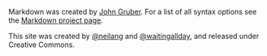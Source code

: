 Markdown was created by [John Gruber](http://daringfireball.net/projects/markdown/). For a list of all syntax options see the [Markdown project page](http://daringfireball.net/projects/markdown/syntax).

This site was created by [@neilang](http://twitter.com/neilang) and [@waitingallday](http://twitter.com/waitingallday), and released under Creative Commons.